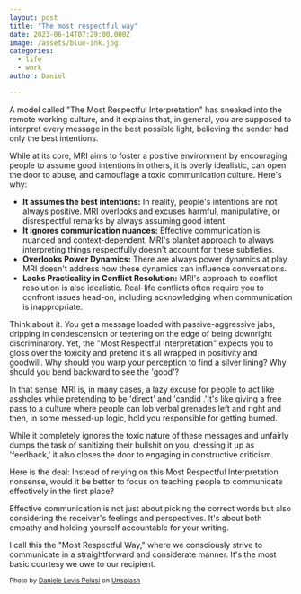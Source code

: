 ```yaml
---
layout: post
title: "The most respectful way"
date: 2023-06-14T07:29:00.000Z
image: /assets/blue-ink.jpg
categories:
  - life
  - work
author: Daniel

---
```

A model called "The Most Respectful Interpretation" has sneaked into the remote working culture, and it explains that, in general, you are supposed to interpret every message in the best possible light, believing the sender had only the best intentions.
  
While at its core, MRI aims to foster a positive environment by encouraging people to assume good intentions in others, it is overly idealistic<!--more-->, can open the door to abuse, and camouflage a toxic communication culture. Here's why:

- **It assumes the best intentions:** In reality, people's intentions are not always positive. MRI overlooks and excuses harmful, manipulative, or disrespectful remarks by always assuming good intent.
- **It ignores communication nuances:** Effective communication is nuanced and context-dependent. MRI's blanket approach to always interpreting things respectfully doesn't account for these subtleties.
- **Overlooks Power Dynamics:** There are always power dynamics at play. MRI doesn't address how these dynamics can influence conversations.
- **Lacks Practicality in Conflict Resolution:** MRI's approach to conflict resolution is also idealistic. Real-life conflicts often require you to confront issues head-on, including acknowledging when communication is inappropriate.

Think about it. You get a message loaded with passive-aggressive jabs, dripping in condescension or teetering on the edge of being downright discriminatory. Yet, the "Most Respectful Interpretation" expects you to gloss over the toxicity and pretend it's all wrapped in positivity and goodwill. Why should you warp your perception to find a silver lining? Why should you bend backward to see the 'good'?

In that sense, MRI is, in many cases, a lazy excuse for people to act like assholes while pretending to be 'direct' and 'candid .'It's like giving a free pass to a culture where people can lob verbal grenades left and right and then, in some messed-up logic, hold you responsible for getting burned.

While it completely ignores the toxic nature of these messages and unfairly dumps the task of sanitizing their bullshit on you, dressing it up as 'feedback,' it also closes the door to engaging in constructive criticism.

Here is the deal: Instead of relying on this Most Respectful Interpretation nonsense, would it be better to focus on teaching people to communicate effectively in the first place?

Effective communication is not just about picking the correct words but also considering the receiver's feelings and perspectives. It's about both empathy and holding yourself accountable for your writing.

I call this the "Most Respectful Way," where we consciously strive to communicate in a straightforward and considerate manner. It's the most basic courtesy we owe to our recipient.

<sup>Photo by <a href="https://unsplash.com/@yogidan2012?utm_content=creditCopyText&utm_medium=referral&utm_source=unsplash">Daniele Levis Pelusi</a> on <a href="https://unsplash.com/photos/purple-and-white-abstract-painting-T20GYI9lkrs?utm_content=creditCopyText&utm_medium=referral&utm_source=unsplash">Unsplash</a>
</sup>  